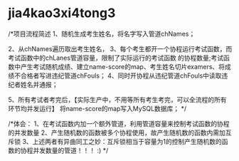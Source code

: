 # jia4kao3xi4tong3
/*项目流程简述
1、随机生成考生姓名，将名字写入管道chNames；

2、从chNames遍历取出考生姓名，
3、每个考生都开一个协程运行考试函数，而考试函数中的chLanes管道容量，限制了实际运行的考试函数
的协程数量;考试函数中产生考试随机成绩、建立name-score的map、考生姓名切片examers、将成绩不合格者写进违纪管道chFouls；
4、同时开协程从违纪管道chFouls中读取违纪者姓名并通报；

5、所有考试者考完后，【实际生产中，不用等所有考生考完，可以全流程的所有环节均并发运行】
将name-score的map写入MySQL数据库；
*/

/*体会：
1、在考试函数内加一个额外管道，利用管道容量来控制考试函数的协程的并发数量
2、产生随机数的函数被多个协程使用，故产生随机数的函数内需加互斥锁
3、上述两者有异曲同工之妙：互斥锁相当于容量为1的控制产生随机数的函数的协程并发数量的管道！！！ :)
*/
